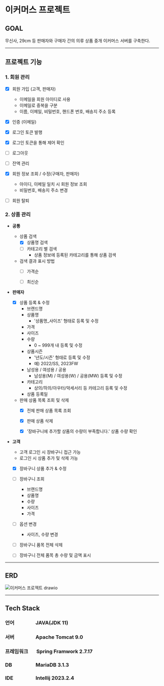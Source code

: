# 이커머스 프로젝트

## GOAL
무신사, 29cm 등 판매자와 구매자 간의 의류 상품 중개 이커머스 서버를 구축한다.

---
## 프로젝트 기능
### 1. 회원 관리
- [X] 회원 가입 (고객, 판매자)
    - 이메일을 회원 아이디로 사용 
    - 이메일로 중복을 구분
    - 이름, 이메일, 비밀번호, 핸드폰 번호, 배송지 주소 등록

- [X] 인증 (이메일)

- [X] 로그인 토큰 발행
- [X] 로그인 토큰을 통해 제어 확인
- [ ] 로그아웃

- [ ] 잔액 관리

- [X] 회원 정보 조회 / 수정(구매자, 판매자)
    - 아이디, 이메일 일치 시 회원 정보 조회
    - 비밀번호, 배송지 주소 변경

- [ ] 회원 탈퇴


### 2. 상품 관리
- **공통**
    - 상품 검색
        - [X] 상품명 검색
        - [ ] 카테고리 별 검색
            - 상품 정보에 등록된 카테고리를 통해 상품 검색

    - 검색 결과 표시 방법
        - [ ] 가격순
        - [ ] 최신순
      

- **판매자**
    - [X] 상품 등록 & 수정
        - 브랜드명
        - 상품명
            - '상품명_사이즈' 형태로 등록 및 수정
        - 가격
        - 사이즈
        - 수량
            - 0 ~ 999개 내 등록 및 수정
        - 상품시즌
            - '년도/시즌' 형태로 등록 및 수정
            - 예) 2022/SS, 2023FW
        - 남성용 / 여성용 / 공용
            - 남성용(M) / 여성용(W) / 공용(MW) 등록 및 수정
        - 카테고리
            - 상의/하의/아우터/악세서리 등 카테고리 등록 및 수정
        - 상품 등록일

    - 판매 상품 목록 조회 및 삭제
        - [X] 전체 판매 상품 목록 조회
        - [X] 판매 상품 삭제
        - [X] '장바구니에 추가할 상품의 수량이 부족합니다.' 상품 수량 확인


- **고객**
    - 고객 로그인 시 장바구니 접근 가능
    - 로그인 시 상품 추가 및 삭제 가능

    - [X] 장바구니 상품 추가 & 수정
    - [ ] 장바구니 조회
        - 브랜드명
        - 상품명
        - 수량
        - 사이즈
        - 가격

    - [ ] 옵션 변경
        - 사이즈, 수량 변경

    - [ ] 장바구니 품목 전체 삭제
    - [ ] 장바구니 전체 품목 총 수량 및 금액 표시


---
## ERD
![이커머스 프로젝트 drawio](https://github.com/hakdang113/zero_e-commerce/assets/127729985/5a92b718-926b-4b71-8a5c-61ac48983e7c)


---
## Tech Stack

### **언어** &nbsp;&nbsp;&nbsp;&nbsp;&nbsp;&nbsp;&nbsp;&nbsp;&nbsp;&nbsp;&nbsp;&nbsp;&nbsp;&nbsp;&nbsp;&nbsp;&nbsp;JAVA(JDK 11)

### **서버** &nbsp;&nbsp;&nbsp;&nbsp;&nbsp;&nbsp;&nbsp;&nbsp;&nbsp;&nbsp;&nbsp;&nbsp;&nbsp;&nbsp;&nbsp;&nbsp; Apache Tomcat 9.0

### **프레임워크** &nbsp;&nbsp;&nbsp;&nbsp;&nbsp;&nbsp;Spring Framwork 2.7.17

### **DB** &nbsp;&nbsp;&nbsp;&nbsp;&nbsp;&nbsp;&nbsp;&nbsp;&nbsp;&nbsp;&nbsp;&nbsp;&nbsp;&nbsp;&nbsp;&nbsp;&nbsp;&nbsp;&nbsp;MariaDB 3.1.3

### **IDE** &nbsp;&nbsp;&nbsp;&nbsp;&nbsp;&nbsp;&nbsp;&nbsp;&nbsp;&nbsp;&nbsp;&nbsp;&nbsp;&nbsp;&nbsp;&nbsp;&nbsp;&nbsp;Intellij 2023.2.4
